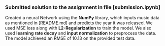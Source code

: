 ### Submitted solution to the assignment in file [submission.ipynb]
Created a neural Network using the **NumPy** library, which inputs music data as mentioned in [README.md] and predicts the year it was released.
We used MSE loss along with **L2-Regularization** to train the model. We also used **learning rate decay** and **input normalization** to preprocess the data.
The model achieved an RMSE of 10.13 on the provided test data.
